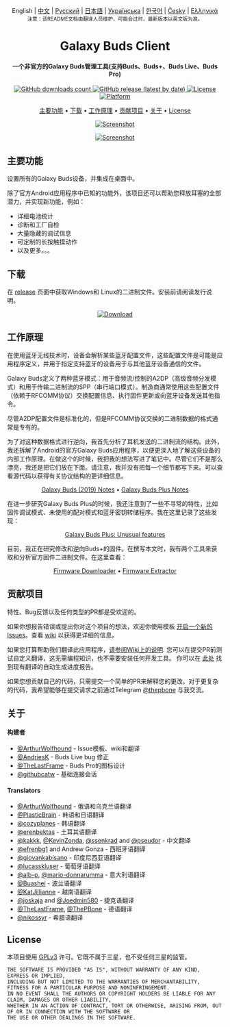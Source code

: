 <p align="center">
  English | <a href="/docs/README_chs.md">中文</a> | <a href="/docs/README_rus.md">Русский</a> | <a href="/docs/README_jpn.md">日本語</a> | <a href="/docs/README_ukr.md">Українська</a> | <a href="/docs/README_kor.md">한국어</a> | <a href="/docs/README_cze.md">Česky</a> | <a href="/docs/README_gr.md">Ελληνικά</a> <br>
    <sub>注意：该README文档由翻译人员维护，可能会过时，最新版本以英文版为准。</sub>
</p>
<h1 align="center">
  Galaxy Buds Client
  <br>
</h1>
<h4 align="center">一个非官方的Galaxy Buds管理工具(支持Buds、Buds+、Buds Live、Buds Pro)</h4>
<p align="center">
  <a href="https://github.com/ThePBone/GalaxyBudsClient/releases">
    <img alt="GitHub downloads count" src="https://img.shields.io/github/downloads/thepbone/galaxybudsclient/total">
  </a>
  <a href="https://github.com/ThePBone/GalaxyBudsClient/releases">
  	<img alt="GitHub release (latest by date)" src="https://img.shields.io/github/v/release/thepbone/galaxybudsclient">
  </a>
  <a href="https://github.com/ThePBone/GalaxyBudsClient/blob/master/LICENSE">
      <img alt="License" src="https://img.shields.io/github/license/thepbone/galaxybudsclient">
  </a>
  <a href="https://github.com/ThePBone/GalaxyBudsClient/releases">
    <img alt="Platform" src="https://img.shields.io/badge/platform-Windows/Linux-yellowgreen">
  </a>
</p>
<p align="center">
  <a href="#key-features">主要功能</a> •
  <a href="#download">下载</a> •
  <a href="#how-it-works">工作原理</a> •
  <a href="#contributing">贡献项目</a> •
  <a href="#credits">关于</a> •
  <a href="#license">License</a> 
</p>




<p align="center">
    <a href="https://ko-fi.com/H2H83E5J3"><img alt="Screenshot" src="https://ko-fi.com/img/githubbutton_sm.svg"></a>
</p>

<p align="center">
    <a href="#"><img alt="Screenshot" src="https://github.com/ThePBone/GalaxyBudsClient/blob/master/screenshots/screencap.gif"></a>
</p>


## 主要功能

设置所有的Galaxy Buds设备，并集成在桌面中。

除了官方Android应用程序中已知的功能外，该项目还可以帮助您释放耳塞的全部潜力，并实现新功能，例如：

* 详细电池统计
* 诊断和工厂自检
* 大量隐藏的调试信息
* 可定制的长按触摸动作
* 以及更多。。。

## 下载

在 [release](https://github.com/ThePBone/GalaxyBudsClient/releases) 页面中获取Windows和 Linux的二进制文件。安装前请阅读发行说明。

<p align="center">
    <a href="https://github.com/ThePBone/GalaxyBudsClient/releases"><img alt="Download" src="https://github.com/ThePBone/GalaxyBudsClient/blob/master/screenshots/download.png"></a>
</p>

## 工作原理

在使用蓝牙无线技术时，设备会解析某些蓝牙配置文件，这些配置文件是可能是应用程序定义，并用于指定支持蓝牙的设备用于与其他蓝牙设备通信的文件。

Galaxy Buds定义了两种蓝牙模式：用于音频流/控制的A2DP（高级音频分发模式）和用于传输二进制流的SPP（串行端口模式）。制造商通常使用这些配置文件（依赖于RFCOMM协议）交换配置信息、执行固件更新或向蓝牙设备发送其他指令。

尽管A2DP配置文件是标准化的，但是RFCOMM协议交换的二进制数据的格式通常是专有的。

为了对这种数据格式进行逆向，我首先分析了耳机发送的二进制流的结构。此外，我还拆解了Android的官方Galaxy Buds应用程序，以便更深入地了解这些设备的内部工作原理。在做这个的时候，我把我的想法写进了笔记中。尽管它们不是那么漂亮，我还是把它们放在下面。请注意，我并没有把每一个细节都写下来。可以查看源代码以获得有关协议结构的更详细信息。

<p align="center">
  <a href="https://github.com/ThePBone/GalaxyBudsClient/blob/master/GalaxyBudsRFCommProtocol.md">Galaxy Buds (2019) Notes</a> •
  <a href="https://github.com/ThePBone/GalaxyBudsClient/blob/master/Galaxy%20Buds%20Plus%20RFComm%20Protocol%20Notes.md">Galaxy Buds Plus Notes</a>
</p>

在进一步研究Galaxy Buds Plus的时候，我还注意到了一些不寻常的特性，比如固件调试模式、未使用的配对模式和蓝牙密钥转储程序。我在这里记录了这些发现：

<p align="center">
  <a href="https://github.com/ThePBone/GalaxyBudsClient/blob/master/GalaxyBudsPlus_HiddenDebugFeatures.md">Galaxy Buds Plus: Unusual features</a>
</p>

目前，我正在研究修改和逆向Buds+的固件。在撰写本文时，我有两个工具来获取和分析官方固件二进制文件。在这里查看：

<p align="center">
  <a href="https://github.com/ThePBone/GalaxyBudsFirmwareDownloader">Firmware Downloader</a> •
  <a href="https://github.com/ThePBone/GalaxyBudsFirmwareExtractor">Firmware Extractor</a>
</p>

## 贡献项目

特性、Bug反馈以及任何类型的PR都是受欢迎的。

如果你想报告错误或提出你对这个项目的想法，欢迎你使用模板 [开启一个新的Issues](https://github.com/ThePBone/GalaxyBudsClient/issues/new/choose)。查看 [wiki](https://github.com/ThePBone/GalaxyBudsClient/wiki/2.-How-to-submit-issues) 以获得更详细的信息。

如果您打算帮助我们翻译此应用程序，[请参阅Wiki上的说明](https://github.com/ThePBone/GalaxyBudsClient/wiki/3.-How-to-help-with-translations). 您可以在提交PR前测试自定义翻译，这无需编程知识，也不需要安装任何开发工具。
你可以在 [此处](https://github.com/ThePBone/GalaxyBudsClient/blob/master/meta/translations.md) 找到现有翻译的自动生成进度报告。

如果您想贡献自己的代码，只需提交一个简单的PR来解释您的更改。对于更复杂的代码，我希望能够在提交请求之前通过Telegram [@thepbone](https://t.me/thepbone) 与我交流。

## 关于

#### 构建者

* [@ArthurWolfhound](https://github.com/ArthurWolfhound) - Issue模板、wiki和翻译
* [@AndriesK](https://github.com/AndriesK) - Buds Live bug 修正
* [@TheLastFrame](https://github.com/TheLastFrame) - Buds Pro的图标设计
* [@githubcatw](https://github.com/githubcatw) - 基础连接会话

#### Translators

* [@ArthurWolfhound](https://github.com/ArthurWolfhound) - 俄语和乌克兰语翻译
* [@PlasticBrain](https://github.com/fhalfkg) -  韩语和日语翻译
* [@cozyplanes](https://github.com/cozyplanes) -  韩语翻译
* [@erenbektas](https://github.com/erenbektas) - 土耳其语翻译
* [@kakkk](https://github.com/kakkk), [@KevinZonda](https://github.com/KevinZonda), [@ssenkrad](https://github.com/ssenkrad) and [@pseudor](https://github.com/pseudor) - 中文翻译
* [@efrenbg1](https://github.com/efrenbg1) and Andrew Gonza - 西班牙语翻译
* [@giovankabisano](https://github.com/giovankabisano) - 印度尼西亚语翻译
* [@lucasskluser](https://github.com/lucasskluser) - 葡萄牙语翻译
* [@alb-p](https://github.com/alb-p), [@mario-donnarumma](https://github.com/mario-donnarumma) - 意大利语翻译
* [@Buashei](https://github.com/Buashei) - 波兰语翻译
* [@KatJillianne](https://github.com/KatJillianne) - 越南语翻译
* [@joskaja](https://github.com/joskaja) and [@Joedmin580](https://github.com/Joedmin580) - 捷克语翻译
* [@TheLastFrame](https://github.com/TheLastFrame), [@ThePBone](https://github.com/ThePBone) - 德语翻译
* [@nikossyr](https://github.com/nikossyr) - 希腊语翻译

## License

本项目使用 [GPLv3](https://github.com/ThePBone/GalaxyBudsClient/blob/master/LICENSE) 许可。它既不属于三星，也不受任何三星的监管。

```
THE SOFTWARE IS PROVIDED "AS IS", WITHOUT WARRANTY OF ANY KIND, EXPRESS OR IMPLIED, 
INCLUDING BUT NOT LIMITED TO THE WARRANTIES OF MERCHANTABILITY, FITNESS FOR A PARTICULAR PURPOSE AND NONINFRINGEMENT. 
IN NO EVENT SHALL THE AUTHORS OR COPYRIGHT HOLDERS BE LIABLE FOR ANY CLAIM, DAMAGES OR OTHER LIABILITY, 
WHETHER IN AN ACTION OF CONTRACT, TORT OR OTHERWISE, ARISING FROM, OUT OF OR IN CONNECTION WITH THE SOFTWARE OR 
THE USE OR OTHER DEALINGS IN THE SOFTWARE.
```


